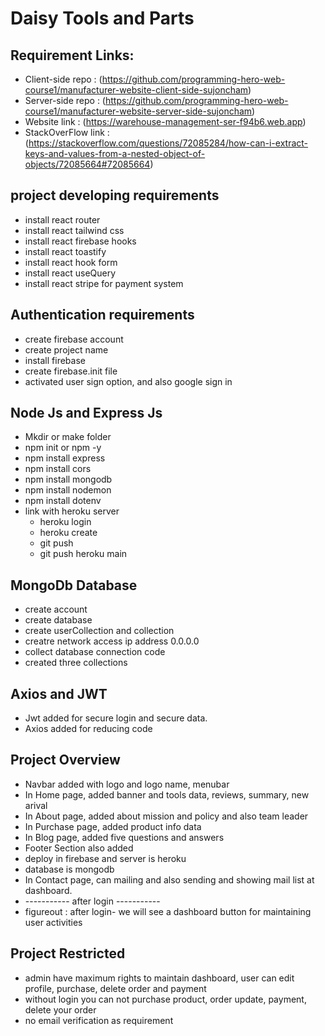 # Daisy Tools and Parts

## Requirement Links:

- Client-side repo : (https://github.com/programming-hero-web-course1/manufacturer-website-client-side-sujoncham)
- Server-side repo : (https://github.com/programming-hero-web-course1/manufacturer-website-server-side-sujoncham)
- Website link : (https://warehouse-management-ser-f94b6.web.app)
- StackOverFlow link : (https://stackoverflow.com/questions/72085284/how-can-i-extract-keys-and-values-from-a-nested-object-of-objects/72085664#72085664)

## project developing requirements

- install react router
- install react tailwind css
- install react firebase hooks
- install react toastify
- install react hook form
- install react useQuery
- install react stripe for payment system

## Authentication requirements

- create firebase account
- create project name
- install firebase
- create firebase.init file
- activated user sign option, and also google sign in

## Node Js and Express Js

- Mkdir or make folder
- npm init or npm -y
- npm install express
- npm install cors
- npm install mongodb
- npm install nodemon
- npm install dotenv
- link with heroku server
  - heroku login
  - heroku create
  - git push
  - git push heroku main

## MongoDb Database

- create account
- create database
- create userCollection and collection
- creatre network access ip address 0.0.0.0
- collect database connection code
- created three collections

## Axios and JWT

- Jwt added for secure login and secure data.
- Axios added for reducing code

## Project Overview

- Navbar added with logo and logo name, menubar
- In Home page, added banner and tools data, reviews, summary, new arival
- In About page, added about mission and policy and also team leader
- In Purchase page, added product info data
- In Blog page, added five questions and answers
- Footer Section also added
- deploy in firebase and server is heroku
- database is mongodb
- In Contact page, can mailing and also sending and showing mail list at dashboard.
- ----------- after login -----------
- figureout : after login- we will see a dashboard button for maintaining user activities

## Project Restricted

- admin have maximum rights to maintain dashboard, user can edit profile, purchase, delete order and payment
- without login you can not purchase product, order update, payment, delete your order
- no email verification as requirement
